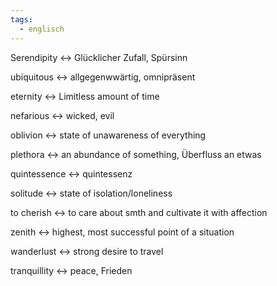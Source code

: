 ```yaml
---
tags:
  - englisch
---
```

Serendipity <-> Glücklicher Zufall, Spürsinn
<!--SR:!2024-07-09,4,272!2024-07-10,4,277-->

ubiquitous <-> allgegenwwärtig, omnipräsent
<!--SR:!2024-07-09,4,270!2024-07-10,4,277-->

eternity <-> Limitless amount of time
<!--SR:!2024-07-09,4,272!2024-07-10,4,277-->

nefarious <-> wicked, evil
<!--SR:!2024-07-09,4,272!2024-07-10,4,277-->

oblivion <-> state of unawareness of everything
<!--SR:!2024-07-09,3,252!2024-07-11,4,285-->

plethora <-> an abundance of something, Überfluss an etwas
<!--SR:!2024-07-10,4,277!2024-07-09,4,272-->

quintessence <-> quintessenz
<!--SR:!2024-07-09,4,272!2024-07-10,4,277-->

solitude <-> state of isolation/loneliness
<!--SR:!2024-07-09,4,270!2024-07-10,4,277-->

to cherish <-> to care about smth and cultivate it with affection
<!--SR:!2024-07-10,4,277!2024-07-19,11,270-->

zenith <-> highest, most successful point of a situation
<!--SR:!2024-07-11,4,285!2024-07-09,3,250-->

wanderlust <-> strong desire to travel
<!--SR:!2024-07-10,4,277!2024-07-09,4,272-->

tranquillity <-> peace, Frieden
<!--SR:!2024-07-21,13,272!2024-07-10,4,277-->
